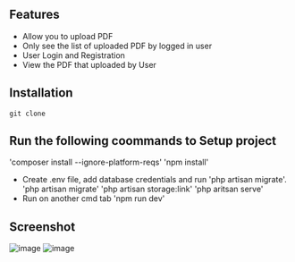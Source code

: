 ## Features

* Allow you to upload PDF
* Only see the list of uploaded PDF by logged in user
* User Login and Registration
* View the PDF that uploaded by User


## Installation

`git clone `

## Run the following coommands to Setup project

'composer install --ignore-platform-reqs'
'npm install'
- Create .env file, add database credentials and run 'php artisan migrate'.
'php artisan migrate'
'php artisan storage:link'
'php aritsan serve'
- Run on another cmd tab 'npm run dev'

## Screenshot

![image](https://user-images.githubusercontent.com/10533044/164973472-56cbcc07-33e9-453d-9b38-5fee48802779.png)
![image](https://user-images.githubusercontent.com/10533044/164973518-6a46788d-9183-47f4-a6ae-f8550d178ac8.png)


